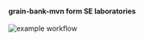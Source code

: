 #### grain-bank-mvn form SE laboratories
![example workflow](https://github.com/<Wikusia-s>/<grain-bank-mvn>/actions/workflows/<pom>/badge.svg)
